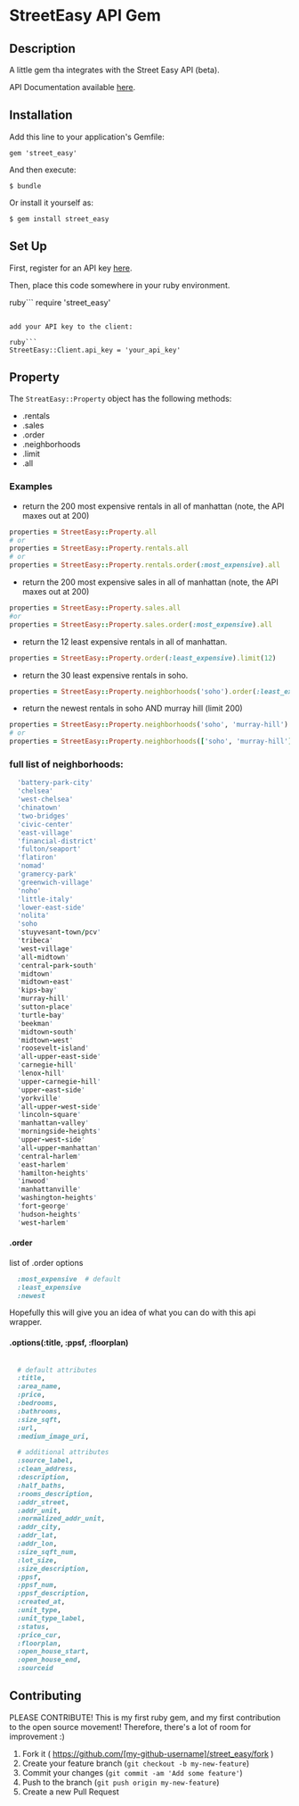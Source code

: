 # StreetEasy API Gem

## Description

A little gem tha integrates with the Street Easy API (beta).

API Documentation available [here](http://streeteasy.com/api/info).


## Installation

Add this line to your application's Gemfile:

    gem 'street_easy'

And then execute:

    $ bundle

Or install it yourself as:

    $ gem install street_easy

## Set Up

First, register for an API key [here](http://streeteasy.com/api/info).

Then, place this code somewhere in your ruby environment.

ruby```
require 'street_easy'
```

add your API key to the client:

ruby```
StreetEasy::Client.api_key = 'your_api_key'
```

## Property

The `StreatEasy::Property` object has the following methods:

* .rentals
* .sales
* .order
* .neighborhoods
* .limit
* .all


### Examples
* return the 200 most expensive rentals in all of manhattan (note, the API maxes out at 200)
```ruby
properties = StreetEasy::Property.all
# or
properties = StreetEasy::Property.rentals.all
# or
properties = StreetEasy::Property.rentals.order(:most_expensive).all
```
* return the 200 most expensive sales in all of manhattan (note, the API maxes out at 200)

```ruby
properties = StreetEasy::Property.sales.all
#or
properties = StreetEasy::Property.sales.order(:most_expensive).all
```
* return the 12 least expensive rentals in all of manhattan.

```ruby
properties = StreetEasy::Property.order(:least_expensive).limit(12)
```

* return the 30 least expensive rentals in soho.
```ruby
properties = StreetEasy::Property.neighborhoods('soho').order(:least_expensive).limit(30)
```
* return the newest rentals in soho AND murray hill (limit 200)
```ruby
properties = StreetEasy::Property.neighborhoods('soho', 'murray-hill').order(:newest).all
# or
properties = StreetEasy::Property.neighborhoods(['soho', 'murray-hill']).order(:newest).all
```

### full list of neighborhoods:
```ruby
  'battery-park-city'
  'chelsea'
  'west-chelsea'
  'chinatown'
  'two-bridges'
  'civic-center'
  'east-village'
  'financial-district'
  'fulton/seaport'
  'flatiron'
  'nomad'
  'gramercy-park'
  'greenwich-village'
  'noho'
  'little-italy'
  'lower-east-side'
  'nolita'
  'soho
  'stuyvesant-town/pcv'
  'tribeca'
  'west-village'
  'all-midtown'
  'central-park-south'
  'midtown'
  'midtown-east'
  'kips-bay'
  'murray-hill'
  'sutton-place'
  'turtle-bay'
  'beekman'
  'midtown-south'
  'midtown-west'
  'roosevelt-island'
  'all-upper-east-side'
  'carnegie-hill'
  'lenox-hill'
  'upper-carnegie-hill'
  'upper-east-side'
  'yorkville'
  'all-upper-west-side'
  'lincoln-square'
  'manhattan-valley'
  'morningside-heights'
  'upper-west-side'
  'all-upper-manhattan'
  'central-harlem'
  'east-harlem'
  'hamilton-heights'
  'inwood'
  'manhattanville'
  'washington-heights'
  'fort-george'
  'hudson-heights'
  'west-harlem'
```


#### .order

list of .order options

```ruby
  :most_expensive  # default
  :least_expensive
  :newest
```



Hopefully this will give you an idea of what you can do with this api wrapper.

#### .options(:title, :ppsf, :floorplan)

```ruby
      
  # default attributes
  :title,
  :area_name,
  :price,
  :bedrooms,
  :bathrooms,
  :size_sqft,
  :url,
  :medium_image_uri,

  # additional attributes
  :source_label,
  :clean_address,
  :description,
  :half_baths,
  :rooms_description,
  :addr_street,
  :addr_unit,
  :normalized_addr_unit,
  :addr_city,
  :addr_lat,
  :addr_lon,
  :size_sqft_num,
  :lot_size,
  :size_description,
  :ppsf,
  :ppsf_num,
  :ppsf_description,
  :created_at,
  :unit_type,
  :unit_type_label,
  :status,
  :price_cur,
  :floorplan,
  :open_house_start,
  :open_house_end,
  :sourceid
```

## Contributing

PLEASE CONTRIBUTE!  This is my first ruby gem, and my first contribution to the open source movement! Therefore, there's a lot of room for improvement :)

1. Fork it ( https://github.com/[my-github-username]/street_easy/fork )
2. Create your feature branch (`git checkout -b my-new-feature`)
3. Commit your changes (`git commit -am 'Add some feature'`)
4. Push to the branch (`git push origin my-new-feature`)
5. Create a new Pull Request
